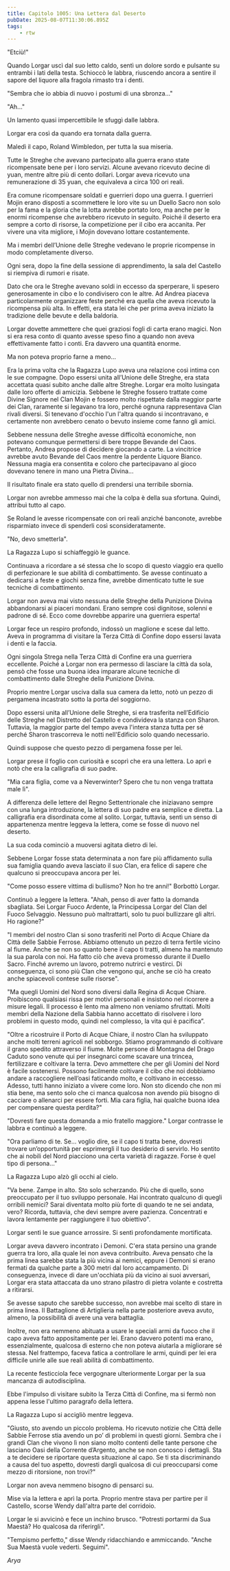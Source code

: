 ```yaml
---
title: Capitolo 1005: Una Lettera dal Deserto
pubDate: 2025-08-07T11:30:06.895Z
tags:
    - rtw
---
```



"Etciù!"


Quando Lorgar uscì dal suo letto caldo, sentì un dolore sordo e pulsante su entrambi i lati della testa. Schioccò le labbra, riuscendo ancora a sentire il sapore del liquore alla fragola rimasto tra i denti.


"Sembra che io abbia di nuovo i postumi di una sbronza…"


"Ah..."


Un lamento quasi impercettibile le sfuggì dalle labbra.


Lorgar era così da quando era tornata dalla guerra.


Maledì il capo, Roland Wimbledon, per tutta la sua miseria.


Tutte le Streghe che avevano partecipato alla guerra erano state ricompensate bene per i loro servizi. Alcune avevano ricevuto decine di yuan, mentre altre più di cento dollari. Lorgar aveva ricevuto una remunerazione di 35 yuan, che equivaleva a circa 100 ori reali.


Era comune ricompensare soldati e guerrieri dopo una guerra. I guerrieri Mojin erano disposti a scommettere le loro vite su un Duello Sacro non solo per la fama e la gloria che la lotta avrebbe portato loro, ma anche per le enormi ricompense che avrebbero ricevuto in seguito. Poiché il deserto era sempre a corto di risorse, la competizione per il cibo era accanita. Per vivere una vita migliore, i Mojin dovevano lottare costantemente.


Ma i membri dell’Unione delle Streghe vedevano le proprie ricompense in modo completamente diverso.


Ogni sera, dopo la fine della sessione di apprendimento, la sala del Castello si riempiva di rumori e risate.


Dato che ora le Streghe avevano soldi in eccesso da sperperare, li spesero generosamente in cibo e lo condivisero con le altre. Ad Andrea piaceva particolarmente organizzare feste perché era quella che aveva ricevuto la ricompensa più alta. In effetti, era stata lei che per prima aveva iniziato la tradizione delle bevute e della baldoria.


Lorgar dovette ammettere che quei graziosi fogli di carta erano magici. Non si era resa conto di quanto avesse speso fino a quando non aveva effettivamente fatto i conti. Era davvero una quantità enorme.


Ma non poteva proprio farne a meno...


Era la prima volta che la Ragazza Lupo aveva una relazione così intima con le sue compagne. Dopo essersi unita all’Unione delle Streghe, era stata accettata quasi subito anche dalle altre Streghe. Lorgar era molto lusingata dalle loro offerte di amicizia. Sebbene le Streghe fossero trattate come Divine Signore nel Clan Mojin e fossero molto rispettate dalla maggior parte dei Clan, raramente si legavano tra loro, perché ognuna rappresentava Clan rivali diversi. Si tenevano d'occhio l'un l'altra quando si incontravano, e certamente non avrebbero cenato o bevuto insieme come fanno gli amici.


Sebbene nessuna delle Streghe avesse difficoltà economiche, non potevano comunque permettersi di bere troppe Bevande del Caos. Pertanto, Andrea propose di decidere giocando a carte. La vincitrice avrebbe avuto Bevande del Caos mentre la perdente Liquore Bianco. Nessuna magia era consentita e coloro che partecipavano al gioco dovevano tenere in mano una Pietra Divina...


Il risultato finale era stato quello di prendersi una terribile sbornia.


Lorgar non avrebbe ammesso mai che la colpa è della sua sfortuna. Quindi, attribuì tutto al capo.


Se Roland le avesse ricompensate con ori reali anziché banconote, avrebbe risparmiato invece di spenderli così sconsideratamente.


"No, devo smetterla".


La Ragazza Lupo si schiaffeggiò le guance.


Continuava a ricordare a sé stessa che lo scopo di questo viaggio era quello di perfezionare le sue abilità di combattimento. Se avesse continuato a dedicarsi a feste e giochi senza fine, avrebbe dimenticato tutte le sue tecniche di combattimento.


Lorgar non aveva mai visto nessuna delle Streghe della Punizione Divina abbandonarsi ai piaceri mondani. Erano sempre così dignitose, solenni e padrone di sé. Ecco come dovrebbe apparire una guerriera esperta!


Lorgar fece un respiro profondo, indossò un maglione e scese dal letto. Aveva in programma di visitare la Terza Città di Confine dopo essersi lavata i denti e la faccia.


Ogni singola Strega nella Terza Città di Confine era una guerriera eccellente. Poiché a Lorgar non era permesso di lasciare la città da sola, pensò che fosse una buona idea imparare alcune tecniche di combattimento dalle Streghe della Punizione Divina.


Proprio mentre Lorgar usciva dalla sua camera da letto, notò un pezzo di pergamena incastrato sotto la porta del soggiorno.


Dopo essersi unita all’Unione delle Streghe, si era trasferita nell’Edificio delle Streghe nel Distretto del Castello e condivideva la stanza con Sharon. Tuttavia, la maggior parte del tempo aveva l'intera stanza tutta per sé perché Sharon trascorreva le notti nell'Edificio solo quando necessario.


Quindi suppose che questo pezzo di pergamena fosse per lei.


Lorgar prese il foglio con curiosità e scoprì che era una lettera. Lo aprì e notò che era la calligrafia di suo padre.


"Mia cara figlia, come va a Neverwinter? Spero che tu non venga trattata male lì".


A differenza delle lettere del Regno Settentrionale che iniziavano sempre con una lunga introduzione, la lettera di suo padre era semplice e diretta. La calligrafia era disordinata come al solito. Lorgar, tuttavia, sentì un senso di appartenenza mentre leggeva la lettera, come se fosse di nuovo nel deserto.


La sua coda cominciò a muoversi agitata dietro di lei.


Sebbene Lorgar fosse stata determinata a non fare più affidamento sulla sua famiglia quando aveva lasciato il suo Clan, era felice di sapere che qualcuno si preoccupava ancora per lei.


"Come posso essere vittima di bullismo? Non ho tre anni!" Borbottò Lorgar.


Continuò a leggere la lettera. "Ahah, penso di aver fatto la domanda sbagliata. Sei Lorgar Fuoco Ardente, la Principessa Lorgar del Clan del Fuoco Selvaggio. Nessuno può maltrattarti, solo tu puoi bullizzare gli altri. Ho ragione?"


"I membri del nostro Clan si sono trasferiti nel Porto di Acque Chiare da Città delle Sabbie Ferrose. Abbiamo ottenuto un pezzo di terra fertile vicino al fiume. Anche se non so quanto bene il capo ti tratti, almeno ha mantenuto la sua parola con noi. Ha fatto ciò che aveva promesso durante il Duello Sacro. Finché avremo un lavoro, potremo nutrirci e vestirci. Di conseguenza, ci sono più Clan che vengono qui, anche se ciò ha creato anche spiacevoli contese sulle risorse".


"Ma quegli Uomini del Nord sono diversi dalla Regina di Acque Chiare. Proibiscono qualsiasi rissa per motivi personali e insistono nel ricorrere a misure legali. Il processo è lento ma almeno non veniamo sfruttati. Molti membri della Nazione della Sabbia hanno accettato di risolvere i loro problemi in questo modo, quindi nel complesso, la vita qui è pacifica”.


"Oltre a ricostruire il Porto di Acque Chiare, il nostro Clan ha sviluppato anche molti terreni agricoli nel sobborgo. Stiamo programmando di coltivare il grano spedito attraverso il fiume. Molte persone di Montagna del Drago Caduto sono venute qui per insegnarci come scavare una trincea, fertilizzare e coltivare la terra. Devo ammettere che per gli Uomini del Nord è facile sostenersi. Possono facilmente coltivare il cibo che noi dobbiamo andare a raccogliere nell’oasi faticando molto, e coltivano in eccesso. Adesso, tutti hanno iniziato a vivere come loro. Non sto dicendo che non mi stia bene, ma sento solo che ci manca qualcosa non avendo più bisogno di cacciare o allenarci per essere forti. Mia cara figlia, hai qualche buona idea per compensare questa perdita?"


"Dovresti fare questa domanda a mio fratello maggiore." Lorgar contrasse le labbra e continuò a leggere.


"Ora parliamo di te. Se… voglio dire, se il capo ti tratta bene, dovresti trovare un’opportunità per esprimergli il tuo desiderio di servirlo. Ho sentito che ai nobili del Nord piacciono una certa varietà di ragazze. Forse è quel tipo di persona..."


La Ragazza Lupo alzò gli occhi al cielo.


"Va bene. Zampe in alto. Sto solo scherzando. Più che di quello, sono preoccupato per il tuo sviluppo personale. Hai incontrato qualcuno di quegli orribili nemici? Sarai diventata molto più forte di quando te ne sei andata, vero? Ricorda, tuttavia, che devi sempre avere pazienza. Concentrati e lavora lentamente per raggiungere il tuo obiettivo".


Lorgar sentì le sue guance arrossire. Si sentì profondamente mortificata.


Lorgar aveva davvero incontrato i Demoni. C'era stata persino una grande guerra tra loro, alla quale lei non aveva contribuito. Aveva pensato che la prima linea sarebbe stata la più vicina ai nemici, eppure i Demoni si erano fermati da qualche parte a 300 metri dal loro accampamento. Di conseguenza, invece di dare un'occhiata più da vicino ai suoi avversari, Lorgar era stata attaccata da uno strano pilastro di pietra volante e costretta a ritirarsi.


Se avesse saputo che sarebbe successo, non avrebbe mai scelto di stare in prima linea. Il Battaglione di Artiglieria nella parte posteriore aveva avuto, almeno, la possibilità di avere una vera battaglia.


Inoltre, non era nemmeno abituata a usare le speciali armi da fuoco che il capo aveva fatto appositamente per lei. Erano davvero potenti ma erano, essenzialmente, qualcosa di esterno che non poteva aiutarla a migliorare sé stessa. Nel frattempo, faceva fatica a controllare le armi, quindi per lei era difficile unirle alle sue reali abilità di combattimento.


La recente festicciola fece vergognare ulteriormente Lorgar per la sua mancanza di autodisciplina.


Ebbe l'impulso di visitare subito la Terza Città di Confine, ma si fermò non appena lesse l'ultimo paragrafo della lettera.


La Ragazza Lupo si accigliò mentre leggeva.


"Giusto, sto avendo un piccolo problema. Ho ricevuto notizie che Città delle Sabbie Ferrose stia avendo un po’ di problemi in questi giorni. Sembra che i grandi Clan che vivono lì non siano molto contenti delle tante persone che lasciano Oasi della Corrente d’Argento, anche se non conosco i dettagli. Sta a te decidere se riportare questa situazione al capo. Se ti sta discriminando a causa del tuo aspetto, dovresti dargli qualcosa di cui preoccuparsi come mezzo di ritorsione, non trovi?"


Lorgar non aveva nemmeno bisogno di pensarci su.


Mise via la lettera e aprì la porta. Proprio mentre stava per partire per il Castello, scorse Wendy dall'altra parte del corridoio.


Lorgar le si avvicinò e fece un inchino brusco. "Potresti portarmi da Sua Maestà? Ho qualcosa da riferirgli".


"Tempismo perfetto," disse Wendy ridacchiando e ammiccando. "Anche Sua Maestà vuole vederti. Seguimi".






<em>Arya</em>
                                


                                



